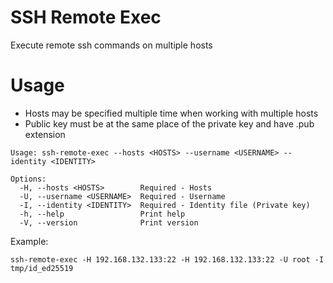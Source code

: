 # SSH Remote Exec
Execute remote ssh commands on multiple hosts

# Usage
- Hosts may be specified multiple time when working with multiple hosts
- Public key must be at the same place of the private key and have .pub extension

```
Usage: ssh-remote-exec --hosts <HOSTS> --username <USERNAME> --identity <IDENTITY>

Options:
  -H, --hosts <HOSTS>        Required - Hosts
  -U, --username <USERNAME>  Required - Username
  -I, --identity <IDENTITY>  Required - Identity file (Private key)
  -h, --help                 Print help
  -V, --version              Print version
```

Example:
```shell
ssh-remote-exec -H 192.168.132.133:22 -H 192.168.132.133:22 -U root -I tmp/id_ed25519
```
